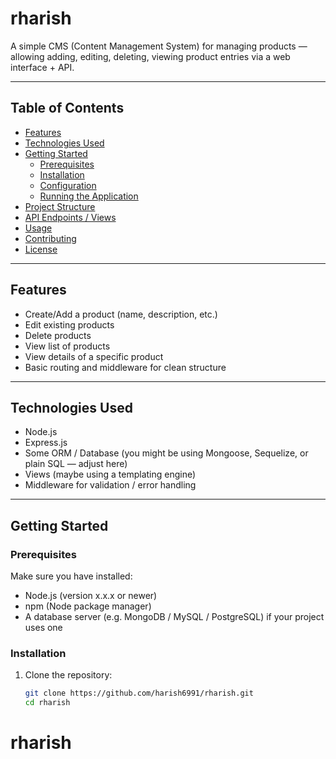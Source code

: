 # rharish

A simple CMS (Content Management System) for managing products — allowing adding, editing, deleting, viewing product entries via a web interface + API.

---

## Table of Contents

- [Features](#features)  
- [Technologies Used](#technologies-used)  
- [Getting Started](#getting-started)  
  - [Prerequisites](#prerequisites)  
  - [Installation](#installation)  
  - [Configuration](#configuration)  
  - [Running the Application](#running-the-application)  
- [Project Structure](#project-structure)  
- [API Endpoints / Views](#api-endpoints--views)  
- [Usage](#usage)  
- [Contributing](#contributing)  
- [License](#license)  

---

## Features

- Create/Add a product (name, description, etc.)  
- Edit existing products  
- Delete products  
- View list of products  
- View details of a specific product  
- Basic routing and middleware for clean structure  

---

## Technologies Used

- Node.js  
- Express.js  
- Some ORM / Database (you might be using Mongoose, Sequelize, or plain SQL — adjust here)  
- Views (maybe using a templating engine)  
- Middleware for validation / error handling  

---

## Getting Started

### Prerequisites

Make sure you have installed:

- Node.js (version x.x.x or newer)  
- npm (Node package manager)  
- A database server (e.g. MongoDB / MySQL / PostgreSQL) if your project uses one  

### Installation

1. Clone the repository:

   ```bash
   git clone https://github.com/harish6991/rharish.git
   cd rharish
# rharish
